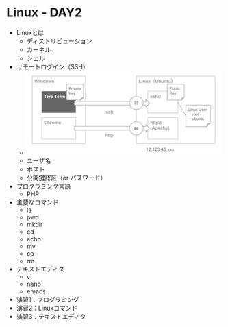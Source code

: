 # Linux - DAY2

+ Linuxとは
  + ディストリビューション
  + カーネル
  + シェル
+ リモートログイン（SSH）
  + ![](img/linux02.png)
  + ユーザ名
  + ホスト
  + 公開鍵認証（or パスワード）
+ プログラミング言語
  + PHP
+ 主要なコマンド
  + ls
  + pwd
  + mkdir
  + cd
  + echo
  + mv
  + cp
  + rm
+ テキストエディタ
  + vi
  + nano
  + emacs
+ 演習1：プログラミング
+ 演習2：Linuxコマンド
+ 演習3：テキストエディタ

